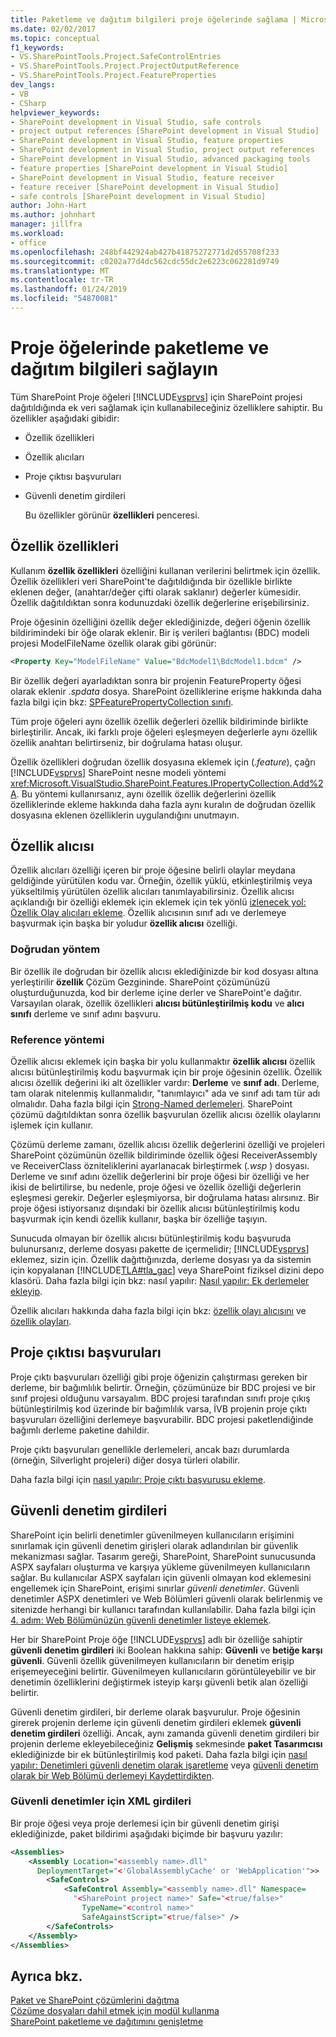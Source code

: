 ```yaml
---
title: Paketleme ve dağıtım bilgileri proje öğelerinde sağlama | Microsoft Docs
ms.date: 02/02/2017
ms.topic: conceptual
f1_keywords:
- VS.SharePointTools.Project.SafeControlEntries
- VS.SharePointTools.Project.ProjectOutputReference
- VS.SharePointTools.Project.FeatureProperties
dev_langs:
- VB
- CSharp
helpviewer_keywords:
- SharePoint development in Visual Studio, safe controls
- project output references [SharePoint development in Visual Studio]
- SharePoint development in Visual Studio, feature properties
- SharePoint development in Visual Studio, project output references
- SharePoint development in Visual Studio, advanced packaging tools
- feature properties [SharePoint development in Visual Studio]
- SharePoint development in Visual Studio, feature receiver
- feature receiver [SharePoint development in Visual Studio]
- safe controls [SharePoint development in Visual Studio]
author: John-Hart
ms.author: johnhart
manager: jillfra
ms.workload:
- office
ms.openlocfilehash: 248bf442924ab427b41875272771d2d55708f233
ms.sourcegitcommit: c0202a77d4dc562cdc55dc2e6223c062281d9749
ms.translationtype: MT
ms.contentlocale: tr-TR
ms.lasthandoff: 01/24/2019
ms.locfileid: "54870081"
---
```

# <a name="provide-packaging-and-deployment-information-in-project-items"></a>Proje öğelerinde paketleme ve dağıtım bilgileri sağlayın
  Tüm SharePoint Proje öğeleri [!INCLUDE[vsprvs](../sharepoint/includes/vsprvs-md.md)] için SharePoint projesi dağıtıldığında ek veri sağlamak için kullanabileceğiniz özelliklere sahiptir. Bu özellikler aşağıdaki gibidir:  
  
- Özellik özellikleri  
  
- Özellik alıcıları  
  
- Proje çıktısı başvuruları  
  
- Güvenli denetim girdileri  
  
  Bu özellikler görünür **özellikleri** penceresi.  
  
## <a name="feature-properties"></a>Özellik özellikleri
 Kullanım **özellik özellikleri** özelliğini kullanan verilerini belirtmek için özellik. Özellik özellikleri veri SharePoint'te dağıtıldığında bir özellikle birlikte eklenen değer, (anahtar/değer çifti olarak saklanır) değerler kümesidir. Özellik dağıtıldıktan sonra kodunuzdaki özellik değerlerine erişebilirsiniz.  
  
 Proje öğesinin özelliğini özellik değer eklediğinizde, değeri öğenin özellik bildirimindeki bir öğe olarak eklenir. Bir iş verileri bağlantısı (BDC) modeli projesi ModelFileName özellik olarak gibi görünür:  
  
```xml  
<Property Key="ModelFileName" Value="BdcModel1\BdcModel1.bdcm" />   
```  
  
 Bir özellik değeri ayarladıktan sonra bir projenin FeatureProperty öğesi olarak eklenir *.spdata* dosya. SharePoint özelliklerine erişme hakkında daha fazla bilgi için bkz: [SPFeaturePropertyCollection sınıfı](http://go.microsoft.com/fwlink/?LinkId=177391).  
  
 Tüm proje öğeleri aynı özellik özellik değerleri özellik bildiriminde birlikte birleştirilir. Ancak, iki farklı proje öğeleri eşleşmeyen değerlerle aynı özellik özellik anahtarı belirtirseniz, bir doğrulama hatası oluşur.  
  
 Özellik özellikleri doğrudan özellik dosyasına eklemek için (*.feature*), çağrı [!INCLUDE[vsprvs](../sharepoint/includes/vsprvs-md.md)] SharePoint nesne modeli yöntemi <xref:Microsoft.VisualStudio.SharePoint.Features.IPropertyCollection.Add%2A>. Bu yöntemi kullanırsanız, aynı özellik özellik değerlerini özellik özelliklerinde ekleme hakkında daha fazla aynı kuralın de doğrudan özellik dosyasına eklenen özelliklerin uygulandığını unutmayın.  
  
## <a name="feature-receiver"></a>Özellik alıcısı
 Özellik alıcıları özelliği içeren bir proje öğesine belirli olaylar meydana geldiğinde yürütülen kodu var. Örneğin, özellik yüklü, etkinleştirilmiş veya yükseltilmiş yürütülen özellik alıcıları tanımlayabilirsiniz. Özellik alıcısı açıklandığı bir özelliği eklemek için eklemek için tek yönlü [izlenecek yol: Özellik Olay alıcıları ekleme](../sharepoint/walkthrough-add-feature-event-receivers.md). Özellik alıcısının sınıf adı ve derlemeye başvurmak için başka bir yoludur **özellik alıcısı** özelliği.  
  
### <a name="direct-method"></a>Doğrudan yöntem
 Bir özellik ile doğrudan bir özellik alıcısı eklediğinizde bir kod dosyası altına yerleştirilir **özellik** Çözüm Gezgininde. SharePoint çözümünüzü oluşturduğunuzda, kod bir derleme içine derler ve SharePoint'e dağıtır. Varsayılan olarak, özellik özellikleri **alıcısı bütünleştirilmiş kodu** ve **alıcı sınıfı** derleme ve sınıf adını başvuru.  
  
### <a name="reference-method"></a>Reference yöntemi
 Özellik alıcısı eklemek için başka bir yolu kullanmaktır **özellik alıcısı** özellik alıcısı bütünleştirilmiş kodu başvurmak için bir proje öğesinin özellik. Özellik alıcısı özellik değerini iki alt özellikler vardır: **Derleme** ve **sınıf adı**. Derleme, tam olarak nitelenmiş kullanmalıdır, "tanımlayıcı" ada ve sınıf adı tam tür adı olmalıdır. Daha fazla bilgi için [Strong-Named derlemeleri](http://go.microsoft.com/fwlink/?LinkID=169573). SharePoint çözümü dağıtıldıktan sonra özellik başvurulan özellik alıcısı özellik olaylarını işlemek için kullanır.  
  
 Çözümü derleme zamanı, özellik alıcısı özellik değerlerini özelliği ve projeleri SharePoint çözümünün özellik bildiriminde özellik öğesi ReceiverAssembly ve ReceiverClass özniteliklerini ayarlanacak birleştirmek (*.wsp* ) dosyası. Derleme ve sınıf adını özellik değerlerini bir proje öğesi bir özelliği ve her ikisi de belirtilirse, bu nedenle, proje öğesi ve özellik özelliği değerlerin eşleşmesi gerekir. Değerler eşleşmiyorsa, bir doğrulama hatası alırsınız. Bir proje öğesi istiyorsanız dışındaki bir özellik alıcısı bütünleştirilmiş kodu başvurmak için kendi özellik kullanır, başka bir özelliğe taşıyın.  
  
 Sunucuda olmayan bir özellik alıcısı bütünleştirilmiş kodu başvuruda bulunursanız, derleme dosyası pakette de içermelidir; [!INCLUDE[vsprvs](../sharepoint/includes/vsprvs-md.md)] eklemez, sizin için. Özellik dağıttığınızda, derleme dosyası ya da sistemin için kopyalanan [!INCLUDE[TLA#tla_gac](../sharepoint/includes/tlasharptla-gac-md.md)] veya SharePoint fiziksel dizini depo klasörü. Daha fazla bilgi için bkz: nasıl yapılır: [Nasıl yapılır: Ek derlemeler ekleyip](../sharepoint/how-to-add-and-remove-additional-assemblies.md).  
  
 Özellik alıcıları hakkında daha fazla bilgi için bkz: [özellik olayı alıcısını](http://go.microsoft.com/fwlink/?LinkID=169574) ve [özellik olayları](http://go.microsoft.com/fwlink/?LinkID=169575).  
  
## <a name="project-output-references"></a>Proje çıktısı başvuruları
 Proje çıktı başvuruları özelliği gibi proje öğenizin çalıştırması gereken bir derleme, bir bağımlılık belirtir. Örneğin, çözümünüze bir BDC projesi ve bir sınıf projesi olduğunu varsayalım. BDC projesi tarafından sınıfı proje çıkış bütünleştirilmiş kod üzerinde bir bağımlılık varsa, İVB projenin proje çıktı başvuruları özelliğini derlemeye başvurabilir. BDC projesi paketlendiğinde bağımlı derleme paketine dahildir.  
  
 Proje çıktı başvuruları genellikle derlemeleri, ancak bazı durumlarda (örneğin, Silverlight projeleri) diğer dosya türleri olabilir.  
  
 Daha fazla bilgi için [nasıl yapılır: Proje çıktı başvurusu ekleme](../sharepoint/how-to-add-a-project-output-reference.md).  
  
## <a name="safe-control-entries"></a>Güvenli denetim girdileri
 SharePoint için belirli denetimler güvenilmeyen kullanıcıların erişimini sınırlamak için güvenli denetim girişleri olarak adlandırılan bir güvenlik mekanizması sağlar. Tasarım gereği, SharePoint, SharePoint sunucusunda ASPX sayfaları oluşturma ve karşıya yükleme güvenilmeyen kullanıcıların sağlar. Bu kullanıcılar ASPX sayfaları için güvenli olmayan kod eklemesini engellemek için SharePoint, erişimi sınırlar *güvenli denetimler*. Güvenli denetimler ASPX denetimleri ve Web Bölümleri güvenli olarak belirlenmiş ve sitenizde herhangi bir kullanıcı tarafından kullanılabilir. Daha fazla bilgi için [4. adım: Web Bölümünüzün güvenli denetimler listeye eklemek](http://go.microsoft.com/fwlink/?LinkID=171014).  
  
 Her bir SharePoint Proje öğe [!INCLUDE[vsprvs](../sharepoint/includes/vsprvs-md.md)] adlı bir özelliğe sahiptir **güvenli denetim girdileri** iki Boolean hakkına sahip: **Güvenli** ve **betiğe karşı güvenli**. Güvenli özellik güvenilmeyen kullanıcıların bir denetim erişip erişemeyeceğini belirtir. Güvenilmeyen kullanıcıların görüntüleyebilir ve bir denetimin özelliklerini değiştirmek isteyip karşı güvenli betik alan özelliği belirtir.  
  
 Güvenli denetim girdileri, bir derleme olarak başvurulur. Proje öğesinin girerek projenin derleme için güvenli denetim girdileri eklemek **güvenli denetim girdileri** özelliği. Ancak, aynı zamanda güvenli denetim girdileri bir projenin derleme ekleyebileceğiniz **Gelişmiş** sekmesinde **paket Tasarımcısı** eklediğinizde bir ek bütünleştirilmiş kod paketi. Daha fazla bilgi için [nasıl yapılır: Denetimleri güvenli denetim olarak işaretleme](../sharepoint/how-to-mark-controls-as-safe-controls.md) veya [güvenli denetim olarak bir Web Bölümü derlemeyi Kaydettirdikten](http://go.microsoft.com/fwlink/?LinkID=171013).  
  
### <a name="xml-entries-for-safe-controls"></a>Güvenli denetimler için XML girdileri
 Bir proje öğesi veya proje derlemesi için bir güvenli denetim girişi eklediğinizde, paket bildirimi aşağıdaki biçimde bir başvuru yazılır:  
  
```xml  
<Assemblies>  
    <Assembly Location="<assembly name>.dll"     
      DeploymentTarget="<'GlobalAssemblyCache' or 'WebApplication'">>  
        <SafeControls>  
            <SafeControl Assembly="<assembly name>.dll" Namespace=  
              "<SharePoint project name>" Safe="<true/false>"     
                TypeName="<control name>"   
                SafeAgainstScript="<true/false>" />  
        </SafeControls>  
    </Assembly>  
</Assemblies>  
```  
  
## <a name="see-also"></a>Ayrıca bkz.
 [Paket ve SharePoint çözümlerini dağıtma](../sharepoint/packaging-and-deploying-sharepoint-solutions.md)   
 [Çözüme dosyaları dahil etmek için modül kullanma](../sharepoint/using-modules-to-include-files-in-the-solution.md)   
 [SharePoint paketleme ve dağıtımını genişletme](../sharepoint/extending-sharepoint-packaging-and-deployment.md)  
